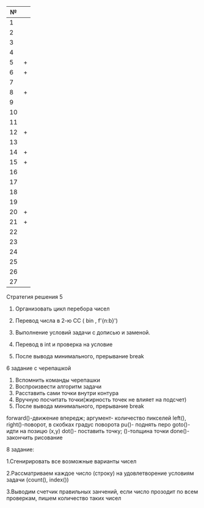 | № |  |
| ------ | ------ |
| 1 | |
| 2 | |
| 3 | |
| 4 | |
| 5 | + |
| 6 | + |
| 7 | |
| 8 | + |
| 9 | |
| 10 | |
| 11 | |
| 12 | + |
| 13 | |
| 14 | + |
| 15 | + |
| 16 | |
| 17 | |
| 18 | |
| 19 | |
| 20 | + |
| 21 | + |
| 22 | |
| 23 | |
| 24 | |
| 25 | |
| 26 | |
| 27 | |

Стратегия решения 5

1. Организовать цикл перебора чисел

2. Перевод числа в 2-ю CC ( bin , f'{n:b}')

3. Выполнение условий задачи с дописью и заменой.

4. Перевод в int и проверка на условие

5. После вывода минимального, прерывание break

6 задание с черепашкой
1. Вспомнить команды черепашки
2. Воспроизвести алгоритм задачи
3. Расставить сами точки внутри контура
4. Вручную посчитать точки(жирность точек не влияет на подсчет)
5. После вывода минимального, прерывание break

forward()-движение впередж; аргумент- количество пикселей left(), right()-поворот, в скобках градус поворота pu()- поднять перо goto()- идти на позицю (x,y) dot()- поставить точку; ()-толщина точки done()- закончить рисование
 
8 задание:

1.Сгенирировать все возможные варианты чисел

2.Рассматриваем каждое число (строку) на удовлетворение условиям задачи (count(), index())

3.Выводим счетчик правильных занчений, если число прозодит по всем проверкам, пишем количество таких чисел

